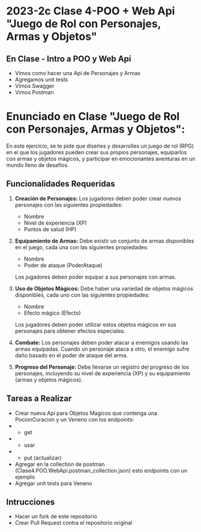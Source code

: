 # 2023-2c Clase 4-POO + Web Api "Juego de Rol con Personajes, Armas y Objetos"
## En Clase - Intro a POO  y Web Api
- Vimos como hacer una Api de Personajes y Armas
- Agregamos unit tests
- Vimos Swagger
- Vimos Postman

# Enunciado en Clase "Juego de Rol con Personajes, Armas y Objetos": 

En este ejercicio, se te pide que diseñes y desarrolles un juego de rol (RPG) en el que los jugadores pueden crear sus propios personajes, equiparlos con armas y objetos mágicos, y participar en emocionantes aventuras en un mundo lleno de desafíos.

## Funcionalidades Requeridas

1. **Creación de Personajes:** Los jugadores deben poder crear nuevos personajes con las siguientes propiedades:
   - Nombre
   - Nivel de experiencia (XP)
   - Puntos de salud (HP)

2. **Equipamiento de Armas:** Debe existir un conjunto de armas disponibles en el juego, cada una con las siguientes propiedades:
   - Nombre
   - Poder de ataque (PoderAtaque)
   
   Los jugadores deben poder equipar a sus personajes con armas.

3. **Uso de Objetos Mágicos:** Debe haber una variedad de objetos mágicos disponibles, cada uno con las siguientes propiedades:
   - Nombre
   - Efecto mágico (Efecto)
   
   Los jugadores deben poder utilizar estos objetos mágicos en sus personajes para obtener efectos especiales.

4. **Combate:** Los personajes deben poder atacar a enemigos usando las armas equipadas. Cuando un personaje ataca a otro, el enemigo sufre daño basado en el poder de ataque del arma.

5. **Progreso del Personaje:** Debe llevarse un registro del progreso de los personajes, incluyendo su nivel de experiencia (XP) y su equipamiento (armas y objetos mágicos).

## Tareas a Realizar

- Crear nueva Api para Objetos Magicos que contenga una PocionCuracion y un Veneno con los endpoints:
- - get
- - usar
- - put (actualizar)
- Agregar en la collection de postman (Clase4.POO.WebApi.postman_collection.json) esto endpoints con un ejemplo
- Agregar unit tests para Veneno

## Intrucciones
- Hacer un fork de este repositorio
- Crear Pull Request contra el repositorio original